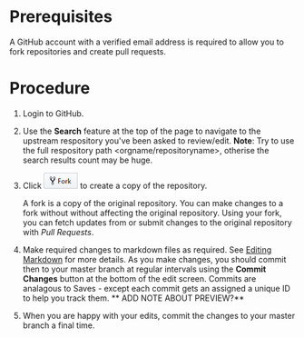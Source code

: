 # Prerequisites
A GitHub account with a verified email address is required to allow you to fork repositories and create pull requests.

# Procedure
1.  Login to GitHub.
2.  Use the **Search** feature at the top of the page to navigate to the upstream respository you've been asked to review/edit.
    **Note**: Try to use the full respository path <orgname/repositoryname>, otherise the search results count may be huge.
3.  Click ![](/images/fork.PNG) to create a copy of the repository. 

    A fork is a copy of the original repository. You can make changes to a fork without without affecting the original repository. Using your fork, you can fetch updates from or submit changes to the original repository with *Pull Requests*.
 4.   Make required changes to markdown files as required. See [Editing Markdown][] for more details.
  As you make changes, you should commit then to your master branch at regular intervals using the **Commit Changes** button at the bottom of the edit screen.
  Commits are analagous to Saves - except each commit gets an assigned a unique ID to help you track them.
     ** ADD NOTE ABOUT PREVIEW?**
 5.   When you are happy with your edits, commit the changes to your master branch a final time.
 
 
  




[Editing Markdown]:markdown.md


